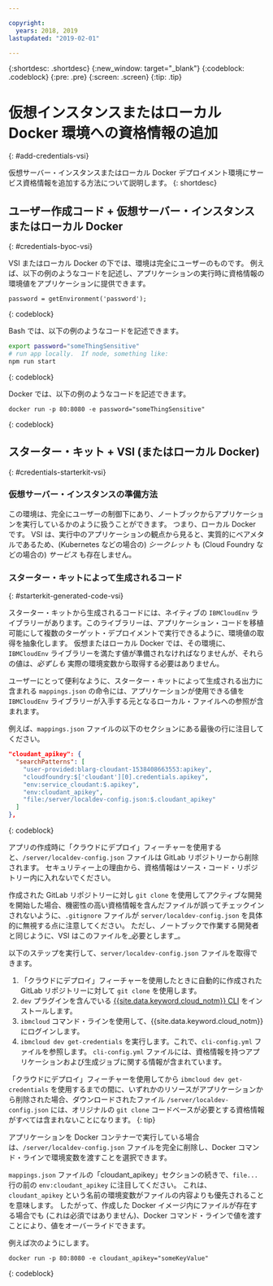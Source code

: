 ```yaml
---

copyright:
  years: 2018, 2019
lastupdated: "2019-02-01"

---
```


{:shortdesc: .shortdesc}
{:new_window: target="_blank"}
{:codeblock: .codeblock}
{:pre: .pre}
{:screen: .screen}
{:tip: .tip}

# 仮想インスタンスまたはローカル Docker 環境への資格情報の追加
{: #add-credentials-vsi}

仮想サーバー・インスタンスまたはローカル Docker デプロイメント環境にサービス資格情報を追加する方法について説明します。
{: shortdesc}

## ユーザー作成コード + 仮想サーバー・インスタンスまたはローカル Docker
{: #credentials-byoc-vsi}

VSI またはローカル Docker の下では、環境は完全にユーザーのものです。 例えば、以下の例のようなコードを記述し、アプリケーションの実行時に資格情報の環境値をアプリケーションに提供できます。
```
password = getEnvironment('password');
```
{: codeblock}

Bash では、以下の例のようなコードを記述できます。
```bash
export password="someThingSensitive"
# run app locally.  If node, something like:
npm run start
```
{: codeblock}

Docker では、以下の例のようなコードを記述できます。
```
docker run -p 80:8080 -e password="someThingSensitive"
```
{: codeblock}

## スターター・キット + VSI (またはローカル Docker)
{: #credentials-starterkit-vsi}

### 仮想サーバー・インスタンスの準備方法

この環境は、完全にユーザーの制御下にあり、ノートブックからアプリケーションを実行しているかのように扱うことができます。 つまり、ローカル Docker です。 VSI は、実行中のアプリケーションの観点から見ると、実質的にベアメタルであるため、(Kubernetes などの場合の) _シークレット_ も (Cloud Foundry などの場合の) _サービス_ も存在しません。

### スターター・キットによって生成されるコード
{: #starterkit-generated-code-vsi}

スターター・キットから生成されるコードには、ネイティブの `IBMCloudEnv` ライブラリーがあります。このライブラリーは、アプリケーション・コードを移植可能にして複数のターゲット・デプロイメントで実行できるように、環境値の取得を抽象化します。 仮想またはローカル Docker では、その環境に、`IBMCloudEnv` ライブラリーを満たす値が準備されなければなりませんが、それらの値は、_必ずしも_ 実際の環境変数から取得する必要はありません。

ユーザーにとって便利なように、スターター・キットによって生成される出力に含まれる `mappings.json` の命令には、アプリケーションが使用できる値を `IBMCloudEnv` ライブラリーが入手する元となるローカル・ファイルへの参照が含まれます。

例えば、`mappings.json` ファイルの以下のセクションにある最後の行に注目してください。
```json
"cloudant_apikey": {
  "searchPatterns": [
    "user-provided:blarg-cloudant-1538408663553:apikey",
    "cloudfoundry:$['cloudant'][0].credentials.apikey",
    "env:service_cloudant:$.apikey",
    "env:cloudant_apikey",
    "file:/server/localdev-config.json:$.cloudant_apikey"
  ]
},
```
{: codeblock}

アプリの作成時に「クラウドにデプロイ」フィーチャーを使用すると、`/server/localdev-config.json` ファイルは GitLab リポジトリーから削除されます。 セキュリティー上の理由から、資格情報はソース・コード・リポジトリー内に入れないでください。

作成された GitLab リポジトリーに対し `git clone` を使用してアクティブな開発を開始した場合、機密性の高い資格情報を含んだファイルが誤ってチェックインされないように、`.gitignore` ファイルが `server/localdev-config.json` を具体的に無視する点に注意してください。 ただし、ノートブックで作業する開発者と同じように、VSI はこのファイルを_必要とします_。

以下のステップを実行して、`server/localdev-config.json` ファイルを取得できます。

1. 「クラウドにデプロイ」フィーチャーを使用したときに自動的に作成された GitLab リポジトリーに対して `git clone` を使用します。
2. `dev` プラグインを含んでいる [{{site.data.keyword.cloud_notm}} CLI](/docs/cli/index.html#overview) をインストールします。
3. `ibmcloud` コマンド・ラインを使用して、{{site.data.keyword.cloud_notm}} にログインします。
4. `ibmcloud dev get-credentials` を実行します。これで、`cli-config.yml` ファイルを参照します。 `cli-config.yml` ファイルには、資格情報を持つアプリケーションおよび生成ジョブに関する情報が含まれています。

「クラウドにデプロイ」フィーチャーを使用してから `ibmcloud dev get-credentials` を使用するまでの間に、いずれかのリソースがアプリケーションから削除された場合、ダウンロードされたファイル `/server/localdev-config.json` には、オリジナルの `git clone` コードベースが必要とする資格情報がすべては含まれないことになります。
{: tip}

アプリケーションを Docker コンテナーで実行している場合は、`/server/localdev-config.json` ファイルを完全に削除し、Docker コマンド・ラインで環境変数を渡すことを選択できます。

`mappings.json` ファイルの「cloudant_apikey」セクションの続きで、`file...` 行の前の `env:cloudant_apikey` に注目してください。 これは、`cloudant_apikey` という名前の環境変数がファイルの内容よりも優先されることを意味します。 したがって、作成した Docker イメージ内にファイルが存在する場合でも (これは必須ではありません)、Docker コマンド・ラインで値を渡すことにより、値をオーバーライドできます。

例えば次のようにします。
```console
docker run -p 80:8080 -e cloudant_apikey="someKeyValue"
```
{: codeblock}

